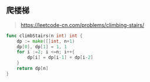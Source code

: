 ## 爬楼梯

> https://leetcode-cn.com/problems/climbing-stairs/

```go
func climbStairs(n int) int {
    dp := make([]int, n+1)
    dp[0], dp[1] = 1, 1
    for i :=2; i <=n; i++{
        dp[i] = dp[i-1] + dp[i-2]
    }
    return dp[n]
}
```
